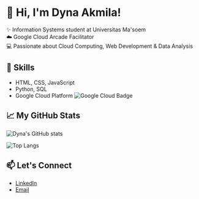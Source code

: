 # 👋 Hi, I'm Dyna Akmila!

✨ Information Systems student at Universitas Ma'soem  
☁️ Google Cloud Arcade Facilitator  
💻 Passionate about Cloud Computing, Web Development & Data Analysis

## 🚀 Skills
- HTML, CSS, JavaScript
- Python, SQL
- Google Cloud Platform
![Google Cloud Badge](https://www.cloudskillsboost.google/public_profiles/fe51a980-ee93-4f4e-b904-6efed0d1c283/badges/14015894)

## 📈 My GitHub Stats

![Dyna's GitHub stats](https://github-readme-stats.vercel.app/api?username=Dynaakmila&show_icons=true&theme=radical)

![Top Langs](https://github-readme-stats.vercel.app/api/top-langs/?username=Dynaakmila&layout=compact&theme=radical)

## 📫 Let's Connect
- [LinkedIn](https://www.linkedin.com/in/dyna-akmila/)
- [Email](dynaakmila17@gmail.com)
